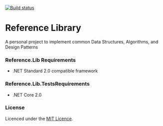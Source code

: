 [![Build status](https://ci.appveyor.com/api/projects/status/87k61mi5foscwcto?svg=true)](https://ci.appveyor.com/project/lsadam0/reference-lib)

# Reference Library 

A personal project to implement common Data Structures, Algorithms, and Design Patterns

 ### Reference.Lib Requirements

 * .NET Standard 2.0 compatible framework

### Reference.Lib.TestsRequirements

 * .NET Core 2.0

### License

Licenced under the [MIT Licence](LICENSE).